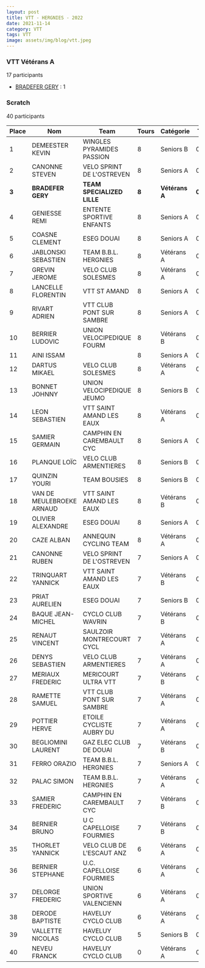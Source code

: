 ```yaml
---
layout: post
title: VTT - HERGNIES - 2022
date: 2021-11-14
category: VTT
tags: VTT
image: assets/img/blog/vtt.jpeg
---
```


### VTT Vétérans A
17 participants
- [BRADEFER GERY](https://teamspecializedlille.github.io/works/bradefergery) : 1

### Scratch
40 participants

| Place | Nom | Team | Tours | Catégorie | Temps |
|---|---|---|---|---|---|
| 1 | DEMEESTER KEVIN | WINGLES PYRAMIDES PASSION | 8 | Seniors B | 0:48:41 | 
| 2 | CANONNE STEVEN | VELO SPRINT DE L'OSTREVEN | 8 | Seniors A | 0:48:45 | 
| **3** | **BRADEFER GERY** | **TEAM SPECIALIZED LILLE** | **8** | **Vétérans A** | **0:48:45** | 
| 4 | GENIESSE REMI | ENTENTE SPORTIVE ENFANTS  | 8 | Seniors A | 0:50:18 | 
| 5 | COASNE CLEMENT | ESEG DOUAI | 8 | Seniors A | 0:50:39 | 
| 6 | JABLONSKI SEBASTIEN | TEAM B.B.L. HERGNIES | 8 | Vétérans A | 0:50:54 | 
| 7 | GREVIN JEROME | VELO CLUB SOLESMES | 8 | Vétérans A | 0:51:1 | 
| 8 | LANCELLE FLORENTIN | VTT ST AMAND | 8 | Seniors A | 0:52:3 | 
| 9 | RIVART ADRIEN | VTT  CLUB PONT SUR SAMBRE | 8 | Seniors A | 0:52:39 | 
| 10 | BERRIER LUDOVIC | UNION VELOCIPEDIQUE FOURM | 8 | Vétérans B | 0:52:44 | 
| 11 | AINI ISSAM |  | 8 | Seniors A | 0:52:45 | 
| 12 | DARTUS MIKAEL | VELO CLUB SOLESMES | 8 | Vétérans A | 0:52:45 | 
| 13 | BONNET JOHNNY | UNION VELOCIPEDIQUE JEUMO | 8 | Seniors B | 0:53:34 | 
| 14 | LEON SEBASTIEN | VTT SAINT AMAND LES EAUX | 8 | Vétérans A | 0:53:34 | 
| 15 | SAMIER GERMAIN | CAMPHIN EN CAREMBAULT CYC | 8 | Seniors A | 0:53:44 | 
| 16 | PLANQUE LOÏC | VELO CLUB ARMENTIERES | 8 | Seniors B | 0:53:55 | 
| 17 | QUINZIN YOURI | TEAM BOUSIES | 8 | Seniors B | 0:54:39 | 
| 18 | VAN DE MEULEBROEKE ARNAUD | VTT SAINT AMAND LES EAUX | 8 | Vétérans B | 0:55:17 | 
| 19 | OLIVIER ALEXANDRE | ESEG DOUAI | 8 | Seniors A | 0:56:18 | 
| 20 | CAZE ALBAN | ANNEQUIN CYCLING TEAM | 8 | Vétérans A | 0:57:20 | 
| 21 | CANONNE RUBEN | VELO SPRINT DE L'OSTREVEN | 7 | Seniors A | 0:48:46 | 
| 22 | TRINQUART YANNICK | VTT SAINT AMAND LES EAUX | 7 | Vétérans B | 0:48:50 | 
| 23 | PRIAT AURELIEN | ESEG DOUAI | 7 | Seniors B | 0:48:56 | 
| 24 | BAQUE JEAN-MICHEL | CYCLO CLUB WAVRIN | 7 | Vétérans B | 0:49:9 | 
| 25 | RENAUT VINCENT | SAULZOIR MONTRECOURT CYCL | 7 | Vétérans A | 0:51:0 | 
| 26 | DENYS SEBASTIEN | VELO CLUB ARMENTIERES | 7 | Vétérans A | 0:51:6 | 
| 27 | MERIAUX FREDERIC | MERICOURT ULTRA VTT | 7 | Vétérans B | 0:51:8 | 
| 28 | RAMETTE SAMUEL | VTT  CLUB PONT SUR SAMBRE | 7 | Vétérans A | 0:51:18 | 
| 29 | POTTIER HERVE | ETOILE CYCLISTE AUBRY DU  | 7 | Vétérans A | 0:51:48 | 
| 30 | BEGLIOMINI LAURENT | GAZ ELEC CLUB DE DOUAI | 7 | Vétérans B | 0:54:27 | 
| 31 | FERRO ORAZIO | TEAM B.B.L. HERGNIES | 7 | Seniors A | 0:54:46 | 
| 32 | PALAC SIMON | TEAM B.B.L. HERGNIES | 7 | Vétérans A | 0:54:53 | 
| 33 | SAMIER FREDERIC | CAMPHIN EN CAREMBAULT CYC | 7 | Vétérans B | 0:56:0 | 
| 34 | BERNIER BRUNO | U C CAPELLOISE FOURMIES | 7 | Vétérans B | 0:56:33 | 
| 35 | THORLET YANNICK | VELO CLUB DE L'ESCAUT ANZ | 6 | Vétérans A | 0:48:46 | 
| 36 | BERNIER STEPHANE | U.C. CAPELLOISE FOURMIES | 6 | Vétérans A | 0:52:9 | 
| 37 | DELORGE FREDERIC | UNION SPORTIVE VALENCIENN | 6 | Vétérans A | 0:52:19 | 
| 38 | DERODE BAPTISTE | HAVELUY CYCLO CLUB | 6 | Vétérans A | 0:56:6 | 
| 39 | VALLETTE NICOLAS | HAVELUY CYCLO CLUB | 5 | Seniors B | 0:51:42 | 
| 40 | NEVEU FRANCK | HAVELUY CYCLO CLUB | 0 | Vétérans A | 0:38:53 | 
